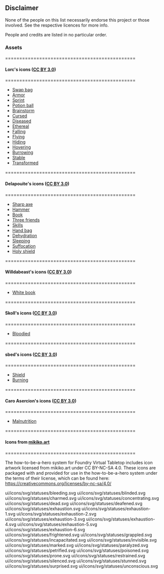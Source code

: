 ## Disclaimer

None of the people on this list necessarily endorse this project or those involved. See the respective licences for more info.

People and credits are listed in no particular order.

### Assets

==============================================
#### Lorc's icons ([CC BY 3.0](https://creativecommons.org/licenses/by/3.0/))
==============================================

- [Swap bag](https://game-icons.net/1x1/lorc/swap-bag.html)
- [Armor](https://game-icons.net/1x1/lorc/armor-vest.html)
- [Sprint](https://game-icons.net/1x1/lorc/sprint.html)
- [Potion ball](https://game-icons.net/1x1/lorc/potion-ball.html)
- [Brainstorm](https://game-icons.net/1x1/lorc/brainstorm.html)
- [Cursed](https://game-icons.net/1x1/lorc/ubisoft-sun.html)
- [Diseased](https://game-icons.net/1x1/lorc/biohazard.html)
- [Ethereal](https://game-icons.net/1x1/lorc/ghost-ally.html)
- [Falling](https://game-icons.net/1x1/sbed/falling.html)
- [Flying](https://game-icons.net/1x1/lorc/feathered-wing.html)
- [Hiding](https://game-icons.net/1x1/lorc/hidden.html)
- [Hovering](https://game-icons.net/1x1/lorc/wingfoot.html)
- [Burrowing](https://game-icons.net/1x1/lorc/spade.html)
- [Stable](https://game-icons.net/1x1/lorc/bandage-roll.html)
- [Transformed](https://game-icons.net/1x1/lorc/flat-paw-print.html)

==============================================
#### Delapouite's icons ([CC BY 3.0](https://creativecommons.org/licenses/by/3.0/))
==============================================

- [Sharp axe](https://game-icons.net/1x1/delapouite/sharp-axe.html)
- [Hammer](https://game-icons.net/1x1/delapouite/3d-hammer.html)
- [Book](https://game-icons.net/1x1/delapouite/book-cover.html)
- [Three friends](https://game-icons.net/1x1/delapouite/three-friends.html)
- [Skills](https://game-icons.net/1x1/delapouite/skills.html)
- [Hand bag](https://game-icons.net/1x1/delapouite/hand-bag.html)
- [Dehydration](https://game-icons.net/1x1/delapouite/waterskin.html)
- [Sleeping](https://game-icons.net/1x1/delapouite/night-sleep.html)
- [Suffocation](https://game-icons.net/1x1/delapouite/lungs.html)
- [Holy shield](https://game-icons.net/1x1/delapouite/templar-shield.html)

==============================================
#### Willdabeast's icons ([CC BY 3.0](https://creativecommons.org/licenses/by/3.0/))
==============================================

- [White book](https://game-icons.net/1x1/willdabeast/white-book.html)

==============================================
#### Skoll's icons ([CC BY 3.0](https://creativecommons.org/licenses/by/3.0/))
==============================================

- [Bloodied](https://game-icons.net/1x1/skoll/blood.html)

==============================================
#### sbed's icons ([CC BY 3.0](https://creativecommons.org/licenses/by/3.0/))
==============================================

- [Shield](https://game-icons.net/1x1/sbed/shield.html)
- [Burning](https://game-icons.net/1x1/sbed/flamer.html)

==============================================
#### Caro Asercion's icons ([CC BY 3.0](https://creativecommons.org/licenses/by/3.0/))
==============================================

- [Malnutrition](https://game-icons.net/1x1/caro-asercion/bowl-of-rice.html)

==============================================
#### Icons from [mikiko.art](https://mikiko.art/)
==============================================

The how-to-be-a-hero system for Foundry Virtual Tabletop includes icon artwork licensed from mikiko.art under CC BY-NC-SA 4.0. These icons are packaged with and provided for use in the how-to-be-a-hero system under the terms of their license, which can be found here: https://creativecommons.org/licenses/by-nc-sa/4.0/

ui/icons/svg/statuses/bleeding.svg
ui/icons/svg/statuses/blinded.svg
ui/icons/svg/statuses/charmed.svg
ui/icons/svg/statuses/concentrating.svg
ui/icons/svg/statuses/dead.svg
ui/icons/svg/statuses/deafened.svg
ui/icons/svg/statuses/exhaustion.svg
ui/icons/svg/statuses/exhaustion-1.svg
ui/icons/svg/statuses/exhaustion-2.svg
ui/icons/svg/statuses/exhaustion-3.svg
ui/icons/svg/statuses/exhaustion-4.svg
ui/icons/svg/statuses/exhaustion-5.svg
ui/icons/svg/statuses/exhaustion-6.svg
ui/icons/svg/statuses/frightened.svg
ui/icons/svg/statuses/grappled.svg
ui/icons/svg/statuses/incapacitated.svg
ui/icons/svg/statuses/invisible.svg
ui/icons/svg/statuses/marked.svg
ui/icons/svg/statuses/paralyzed.svg
ui/icons/svg/statuses/petrified.svg
ui/icons/svg/statuses/poisoned.svg
ui/icons/svg/statuses/prone.svg
ui/icons/svg/statuses/restrained.svg
ui/icons/svg/statuses/silenced.svg
ui/icons/svg/statuses/stunned.svg
ui/icons/svg/statuses/surprised.svg
ui/icons/svg/statuses/unconscious.svg

